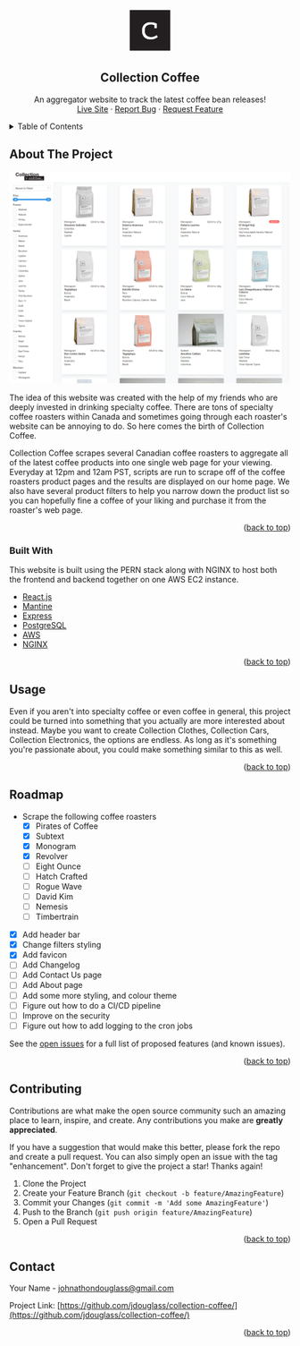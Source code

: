 <div id="top"></div>

<!-- PROJECT LOGO -->
<br />
<div align="center">
  <a href="https://github.com/jdouglass/collection-coffee/">
    <img src="images/Collection-Icon_3.png" alt="Logo" width="80" height="80">
  </a>

  <h2 align="center">Collection Coffee</h2>

  <p align="center">
    An aggregator website to track the latest coffee bean releases!
    <br />
    <a href="https://collection.coffee">Live Site</a>
    ·
    <a href="https://github.com/jdouglass/collection-coffee/issues">Report Bug</a>
    ·
    <a href="https://github.com/jdouglass/collection-coffee/issues">Request Feature</a>
  </p>
</div>



<!-- TABLE OF CONTENTS -->
<details>
  <summary>Table of Contents</summary>
  <ol>
    <li>
      <a href="#about-the-project">About The Project</a>
      <ul>
        <li><a href="#built-with">Built With</a></li>
      </ul>
    </li>
    <li>
      <a href="#getting-started">Getting Started</a>
      <ul>
        <li><a href="#prerequisites">Prerequisites</a></li>
        <li><a href="#installation">Installation</a></li>
      </ul>
    </li>
    <li><a href="#usage">Usage</a></li>
    <li><a href="#roadmap">Roadmap</a></li>
    <li><a href="#contributing">Contributing</a></li>
    <li><a href="#contact">Contact</a></li>
  </ol>
</details>



<!-- ABOUT THE PROJECT -->
## About The Project

[![Product Name Screen Shot][product-screenshot]](https://collection.coffee)

The idea of this website was created with the help of my friends who are deeply invested in drinking specialty coffee. There are tons of specialty coffee roasters within Canada and sometimes going through each roaster's website can be annoying to do. So here comes the birth of Collection Coffee.

Collection Coffee scrapes several Canadian coffee roasters to aggregate all of the latest coffee products into one single web page for your viewing. Everyday at 12pm and 12am PST, scripts are run to scrape off of the coffee roasters product pages and the results are displayed on our home page. We also have several product filters to help you narrow down the product list so you can hopefully fine a coffee of your liking and purchase it from the roaster's web page.

<p align="right">(<a href="#top">back to top</a>)</p>

### Built With

This website is built using the PERN stack along with NGINX to host both the frontend and backend together on one AWS EC2 instance.

* [React.js](https://reactjs.org/)
* [Mantine](https://mantine.dev)
* [Express](https://expressjs.com)
* [PostgreSQL](https://postgresql.org)
* [AWS](https://aws.amazon.com)
* [NGINX](https://nginx/com)

<p align="right">(<a href="#top">back to top</a>)</p>

<!-- USAGE EXAMPLES -->
## Usage

Even if you aren't into specialty coffee or even coffee in general, this project could be turned into something that you actually are more interested about instead. Maybe you want to create Collection Clothes, Collection Cars, Collection Electronics, the options are endless. As long as it's something you're passionate about, you could make something similar to this as well.

<p align="right">(<a href="#top">back to top</a>)</p>

<!-- ROADMAP -->
## Roadmap

- Scrape the following coffee roasters
  - [x] Pirates of Coffee
  - [x] Subtext
  - [x] Monogram
  - [x] Revolver
  - [ ] Eight Ounce
  - [ ] Hatch Crafted
  - [ ] Rogue Wave
  - [ ] David Kim
  - [ ] Nemesis
  - [ ] Timbertrain
- [x] Add header bar
- [x] Change filters styling
- [x] Add favicon
- [ ] Add Changelog
- [ ] Add Contact Us page
- [ ] Add About page
- [ ] Add some more styling, and colour theme
- [ ] Figure out how to do a CI/CD pipeline
- [ ] Improve on the security
- [ ] Figure out how to add logging to the cron jobs

See the [open issues][issues-url] for a full list of proposed features (and known issues).

<p align="right">(<a href="#top">back to top</a>)</p>



<!-- CONTRIBUTING -->
## Contributing

Contributions are what make the open source community such an amazing place to learn, inspire, and create. Any contributions you make are **greatly appreciated**.

If you have a suggestion that would make this better, please fork the repo and create a pull request. You can also simply open an issue with the tag "enhancement".
Don't forget to give the project a star! Thanks again!

1. Clone the Project
2. Create your Feature Branch (`git checkout -b feature/AmazingFeature`)
3. Commit your Changes (`git commit -m 'Add some AmazingFeature'`)
4. Push to the Branch (`git push origin feature/AmazingFeature`)
5. Open a Pull Request

<p align="right">(<a href="#top">back to top</a>)</p>

<!-- CONTACT -->
## Contact

Your Name - johnathondouglass@gmail.com

Project Link: [https://github.com/jdouglass/collection-coffee/](https://github.com/jdouglass/collection-coffee/)

<p align="right">(<a href="#top">back to top</a>)</p>

<!-- MARKDOWN LINKS & IMAGES -->
<!-- https://www.markdownguide.org/basic-syntax/#reference-style-links -->
[issues-shield]: https://img.shields.io/github/issues/othneildrew/Best-README-Template.svg?style=for-the-badge
[issues-url]: https://github.com/jdouglass/collection-coffee/issues
[linkedin-shield]: https://img.shields.io/badge/-LinkedIn-black.svg?style=for-the-badge&logo=linkedin&colorB=555
[linkedin-url]: https://www.linkedin.com/in/johnathondouglass/
[product-screenshot]: images/screenshot.png
